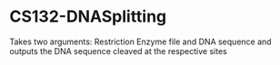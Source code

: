CS132-DNASplitting
==================

Takes two arguments: Restriction Enzyme file and DNA sequence and outputs the DNA sequence cleaved at the respective sites
